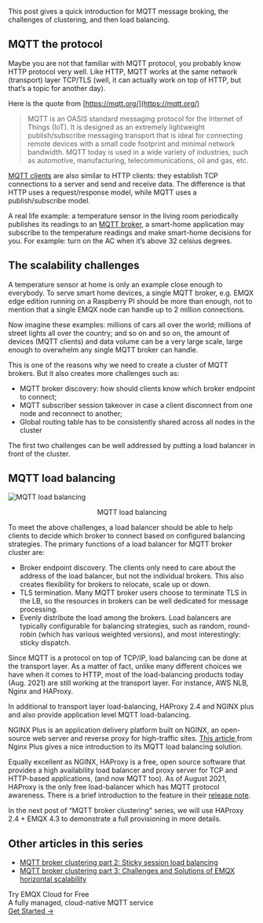 This post gives a quick introduction for MQTT message broking, the challenges of clustering, and then load balancing.


## MQTT the protocol

Maybe you are not that familiar with MQTT protocol, you probably know HTTP protocol very well. Like HTTP, MQTT works at the same network (transport) layer TCP/TLS (well, it can actually work on top of HTTP, but that’s a topic for another day).

Here is the quote from [https://mqtt.org/](https://mqtt.org/) 

> MQTT is an OASIS standard messaging protocol for the Internet of Things (IoT). It is designed as an extremely lightweight publish/subscribe messaging transport that is ideal for connecting remote devices with a small code footprint and minimal network bandwidth. MQTT today is used in a wide variety of industries, such as automotive, manufacturing, telecommunications, oil and gas, etc.

[MQTT clients](https://www.emqx.com/en/blog/introduction-to-the-commonly-used-mqtt-client-library) are also similar to HTTP clients: they establish TCP connections to a server and send and receive data. The difference is that HTTP uses a request/response model, while MQTT uses a publish/subscribe model.

A real life example: a temperature sensor in the living room periodically publishes its readings to an [MQTT broker](https://www.emqx.io), a smart-home application may subscribe to the temperature readings and make smart-home decisions for you. For example: turn on the AC when it’s above 32 celsius degrees.



## The scalability challenges

A temperature sensor at home is only an example close enough to everybody. To serve smart home devices, a single MQTT broker, e.g. EMQX edge edition running on a Raspberry PI should be more than enough, not to mention that a single EMQX node can handle up to 2 million connections.

Now imagine these examples: millions of cars all over the world; millions of street lights all over the country; and so on and so on, the amount of devices (MQTT clients) and data volume can be a very large scale, large enough to overwhelm any single MQTT broker can handle. 

This is one of the reasons why we need to create a cluster of MQTT brokers. But it also creates more challenges such as:

- MQTT broker discovery: how should clients know which broker endpoint to connect;
- MQTT subscriber session takeover in case a client disconnect from one node and reconnect to another;
- Global routing table has to be consistently shared across all nodes in the cluster

The first two challenges can be well addressed by putting a load balancer in front of the cluster.



## MQTT load balancing

![MQTT load balancing](https://assets.emqx.com/images/017284bd21723e22993d75f2305jjsjajs.png)

<p align="center">MQTT load balancing</p>


To meet the above challenges, a load balancer should be able to help clients to decide which broker to connect based on configured balancing strategies. The primary functions of a load balancer for MQTT broker cluster are:

- Broker endpoint discovery. The clients only need to care about the address of the load balancer, but not the individual brokers. This also creates flexibility for brokers to relocate, scale up or down.
- TLS termination. Many MQTT broker users choose to terminate TLS in the LB, so the resources in brokers can be well dedicated for message processing.
- Evenly distribute the load among the brokers. Load balancers are typically configurable for balancing strategies, such as random, round-robin (which has various weighted versions), and most interestingly: sticky dispatch.

Since MQTT is a protocol on top of TCP/IP, load balancing can be done at the transport layer. As a matter of fact, unlike many different choices we have when it comes to HTTP, most of the load-balancing products today (Aug. 2021) are still working at the transport layer. For instance, AWS NLB, Nginx and HAProxy.

In additional to transport layer load-balancing, HAProxy 2.4 and NGINX plus and also provide application level MQTT load-balancing.

NGINX Plus is an application delivery platform built on NGINX, an open-source web server and reverse proxy for high-traffic sites. [This article ](https://www.nginx.com/blog/nginx-plus-iot-load-balancing-mqtt/)from Nginx Plus gives a nice introduction to its MQTT load balancing solution.

Equally excellent as NGINX, HAProxy is a free, open source software that provides a high availability load balancer and proxy server for TCP and HTTP-based applications, (and now MQTT too). As of August 2021, HAProxy is the only free load-balancer which has MQTT protocol awareness. There is a brief introduction to the feature in their [release note](https://www.haproxy.com/blog/announcing-haproxy-2-4/). 

In the next post of “MQTT broker clustering” series, we will use HAProxy 2.4 + EMQX 4.3 to demonstrate a full provisioning in more details.

## Other articles in this series

- [MQTT broker clustering part 2: Sticky session load balancing](https://www.emqx.com/en/blog/mqtt-broker-clustering-part-2-sticky-session-load-balancing)
- [MQTT broker clustering part 3: Challenges and Solutions of EMQX horizontal scalability](https://www.emqx.com/en/blog/mqtt-broker-clustering-part-3-challenges-and-solutions-of-emqx-horizontal-scalability)



<section class="promotion">
    <div>
        Try EMQX Cloud for Free
        <div class="is-size-14 is-text-normal has-text-weight-normal">A fully managed, cloud-native MQTT service</div>
    </div>
    <a href="https://accounts.emqx.com/signup?continue=https://cloud-intl.emqx.com/console/deployments/0?oper=new" class="button is-gradient px-5">Get Started →</a >
</section>
